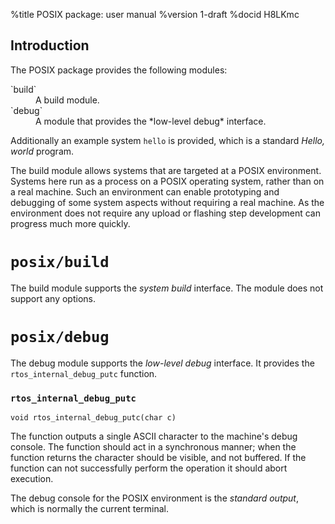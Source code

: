<!---
eChronos Real-Time Operating System
Copyright (C) 2015  National ICT Australia Limited (NICTA), ABN 62 102 206 173.

This program is free software: you can redistribute it and/or modify
it under the terms of the GNU Affero General Public License as published by
the Free Software Foundation, version 3, provided that no right, title
or interest in or to any trade mark, service mark, logo or trade name
of NICTA or its licensors is granted.

This program is distributed in the hope that it will be useful,
but WITHOUT ANY WARRANTY; without even the implied warranty of
MERCHANTABILITY or FITNESS FOR A PARTICULAR PURPOSE.  See the
GNU Affero General Public License for more details.

You should have received a copy of the GNU Affero General Public License
along with this program.  If not, see <http://www.gnu.org/licenses/>.

@TAG(NICTA_DOC_AGPL)
  -->

%title POSIX package: user manual
%version 1-draft
%docid H8LKmc

Introduction
-------------

The POSIX package provides the following modules:

<dl>
  <dt>`build`</dt>
  <dd>A build module.</dd>

  <dt>`debug`</dt>
  <dd>A module that provides the *low-level debug* interface.</dd>
</dl>

Additionally an example system `hello` is provided, which is a standard *Hello, world* program.

The build module allows systems that are targeted at a POSIX environment.
Systems here run as a process on a POSIX operating system, rather than on a real machine.
Such an environment can enable prototyping and debugging of some system aspects without requiring a real machine.
As the environment does not require any upload or flashing step development can progress much more quickly.

`posix/build`
==============

The build module supports the *system build* interface.
The module does not support any options.

`posix/debug`
==============

The debug module supports the *low-level debug* interface.
It provides the `rtos_internal_debug_putc` function.

### `rtos_internal_debug_putc`

    void rtos_internal_debug_putc(char c)

The function outputs a single ASCII character to the machine's debug console.
The function should act in a synchronous manner; when the function returns the character should be visible, and not buffered.
If the function can not successfully perform the operation it should abort execution.

The debug console for the POSIX environment is the *standard output*, which is normally the current terminal.
